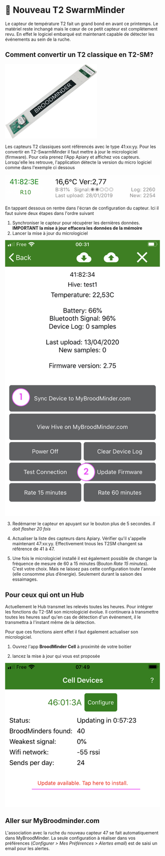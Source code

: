 # 🎉 Nouveau T2 SwarmMinder
<style>
img[src*="#thumbnail0"] {
   margin: 10px auto 20px;
   display: block;
   width:750px;
}</style>

<style>
img[src*="#thumbnail"] {
   margin: 10px auto 20px;
   display: block;
   width:550px;
}</style>

<style>
img[src*="#thumbnail1"] {
   margin: 10px auto 20px;
   display: block;
   width:375px;
}</style>

<style>
img[src*="#thumbnail2"] {
   margin: 10px auto 20px;
   display: block;
   width:250px;
}</style>

<style>
img[src*="#picto"] {
   margin: 10px auto 20px;
   display: block;
   width:50px;
}</style>

Le capteur de température T2 fait un grand bond en avant ce printemps. Le matériel reste inchangé mais le cœur de ce petit capteur est complètement revu. En effet le logiciel embarqué est maintenant capable de détecter les événements au sein de la ruche. 


## Comment convertir un T2 classique en T2-SM?
![](./images/01_T2.png#thumbnail1) 

Les capteurs T2 classiques sont référencés avec le type 41:xx:yy. Pour les convertir en T2-SwarmMinder il faut mettre à jour le micrologiciel (firmware). Pour cela prenez l'App Apiary et affichez vos capteurs. Lorsqu'elle les retrouve, l'application détecte la version du micro logiciel comme dans l'exemple ci dessous

![](./images/t2sm_apiary_upgrade_version.png#thumbnail1)


En tappant dessous on rentre dans l'écran de configuration du capteur. Ici il faut suivre deux étapes dans l'ordre suivant 

1. Synchroniser le capteur pour récupérer les dernières données. **IMPORTANT la mise à jour effacera les données de la mémoire**
2. Lancer la mise à jour du micrologiciel

![](./images/t2sm_upgrade.jpeg#thumbnail2)

3. Redémarrer le capteur en apuyant sur le bouton plus de 5 secondes. *Il doit flasher 20 fois* 

4. Actualiser la liste des capteurs dans Apiary. Vérifier qu'il s'appelle maintenant 47:xx:yy. Effectivement tnous les T2SM changent sa référence de 41 à 47.   

5. Une fois le micrologiciel installé il est également possible de changer la fréquence de mesure de 60 a 15 minutes (Bouton *Rate 15 minutes*). C'est votre choix. Mais ne laissez pas cette configuration toute l'année (elle consomme plus d’énergie). Seulement durant la saison des essaimages.


## Pour ceux qui ont un Hub
Actuellement le Hub transmet les relevés toutes les heures. Pour intégrer les fonctions du T2-SM son micrologiciel évolue. Il continuera à transmettre toutes les heures sauf qu'en cas de détection d'un événement, il le transmettra à l'instant même de la détection. 

Pour que ces fonctions aient effet il faut également actualiser son micrologiciel.

1. Ouvrez l'app **BroodMinder Cell** à proximité de votre boitier

2. lancez la mise à jour qui vous est proposée


![](./images/t2sm_updateCell.png#thumbnail2)


## Aller sur MyBroodminder.com
L'association avec la ruche du nouveau capteur 47 se fait automatiquement dans MyBroodMinder.
La seule configuration à réaliser dans vos préférences (*Configurer > Mes Préférences > Alertes email*) est de saisi un email pour les alertes.

